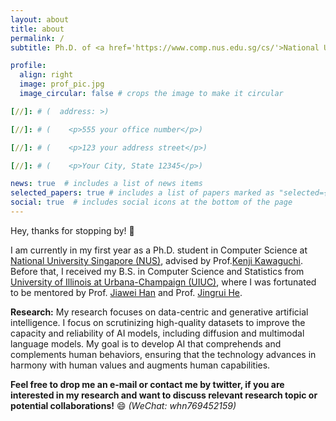 ```yaml
---
layout: about
title: about
permalink: /
subtitle: Ph.D. of <a href='https://www.comp.nus.edu.sg/cs/'>National University Singapore</a>.

profile:
  align: right
  image: prof_pic.jpg
  image_circular: false # crops the image to make it circular

[//]: # (  address: >)

[//]: # (    <p>555 your office number</p>)

[//]: # (    <p>123 your address street</p>)

[//]: # (    <p>Your City, State 12345</p>)

news: true  # includes a list of news items
selected_papers: true # includes a list of papers marked as "selected={true}"
social: true  # includes social icons at the bottom of the page
---
```

Hey, thanks for stopping by! :wave: 

I am currently in my first year as a Ph.D. student in Computer Science at [National University Singapore (NUS)](https://www.comp.nus.edu.sg/cs/), advised by Prof.[Kenji Kawaguchi](https://ml.comp.nus.edu.sg/kawaguchi). Before that, I received my B.S. in Computer Science and Statistics from [University of Illinois at Urbana-Champaign (UIUC)](https://illinois.edu/), where I was fortunated to be mentored by Prof. [Jiawei Han](http://hanj.cs.illinois.edu/) and Prof. [Jingrui He](https://www.hejingrui.org/).

<strong>Research:</strong> My research focuses on data-centric and generative artificial intelligence. I focus on scrutinizing high-quality datasets to improve the capacity and reliability of AI models, including diffusion and multimodal language models. My goal is to develop AI that comprehends and complements human behaviors, ensuring that the technology advances in harmony with human values and augments human capabilities.

**Feel free to drop me an e-mail or contact me by twitter, if you are interested in my research and want to discuss relevant research topic or potential collaborations!** :smile: *(WeChat: whn769452159)*

 

[//]: # (This is some random text -- this should change frontend2.)

[//]: # ()
[//]: # (Write your biography here. Tell the world about yourself. Link to your favorite [subreddit]&#40;http://reddit.com&#41;. You can put a picture in, too. The code is already in, just name your picture `prof_pic.jpg` and put it in the `img/` folder.)

[//]: # ()
[//]: # (Put your address / P.O. box / other info right below your picture. You can also disable any these elements by editing `profile` property of the YAML header of your `_pages/about.md`. Edit `_bibliography/papers.bib` and Jekyll will render your [publications page]&#40;/al-folio/publications/&#41; automatically.)

[//]: # ()
[//]: # (Link to your social media connections, too. This theme is set up to use [Font Awesome icons]&#40;http://fortawesome.github.io/Font-Awesome/&#41; and [Academicons]&#40;https://jpswalsh.github.io/academicons/&#41;, like the ones below. Add your Facebook, Twitter, LinkedIn, Google Scholar, or just disable all of them.)
